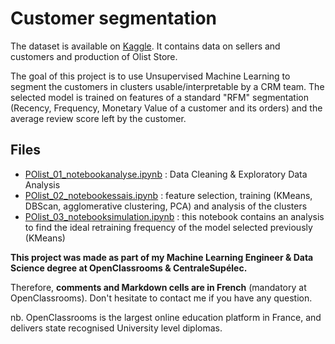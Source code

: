 # Customer segmentation

 The dataset is available on [Kaggle](https://www.kaggle.com/datasets/olistbr/brazilian-ecommerce).
 It contains data on sellers and customers and production of Olist Store.
 
 The goal of this project is to use Unsupervised Machine Learning to segment the customers in clusters usable/interpretable by a CRM team. The selected model is trained on features of a standard "RFM" segmentation (Recency, Frequency, Monetary Value of a customer and its orders) and the average review score left by the customer.
 

## Files
- [POlist_01_notebookanalyse.ipynb](https://github.com/fauconnier-n/ML-Engineer-OpenClassrooms-projects/blob/main/03%20-%20Segmentez%20des%20clients%20d'un%20site%20e-commerce/POlist_01_notebookanalyse.ipynb) : Data Cleaning & Exploratory Data Analysis 
- [POlist_02_notebookessais.ipynb](https://github.com/fauconnier-n/ML-Engineer-OpenClassrooms-projects/blob/main/03%20-%20Segmentez%20des%20clients%20d'un%20site%20e-commerce/POlist_02_notebookessais.ipynb) : feature selection, training (KMeans, DBScan, agglomerative clustering, PCA) and analysis of the clusters
- [POlist_03_notebooksimulation.ipynb](https://github.com/fauconnier-n/ML-Engineer-OpenClassrooms-projects/blob/main/03%20-%20Segmentez%20des%20clients%20d'un%20site%20e-commerce/POlist_03_notebooksimulation.ipynb) : this notebook contains an analysis to find the ideal retraining frequency of the model selected previously (KMeans)

**This project was made as part of my Machine Learning Engineer & Data Science degree at OpenClassrooms & CentraleSupélec.**

Therefore, **comments and Markdown cells are in French** (mandatory at OpenClassrooms). Don't hesitate to contact me if you have any question.

nb. OpenClassrooms is the largest online education platform in France, and delivers state recognised University level diplomas.
